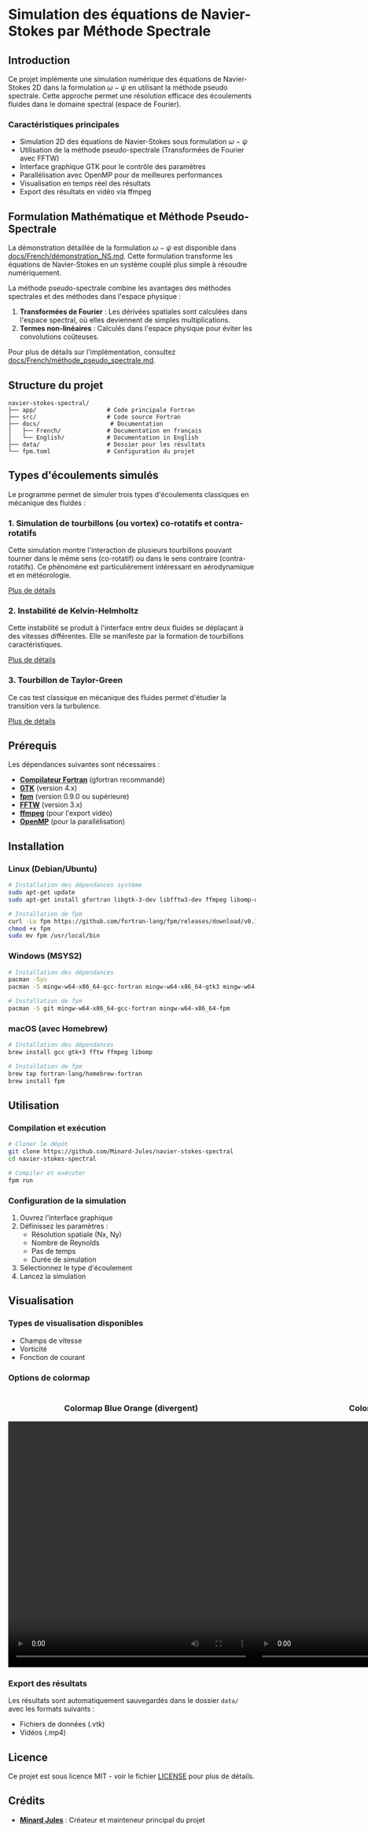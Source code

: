 # Simulation des équations de Navier-Stokes par Méthode Spectrale

## Introduction

Ce projet implémente une simulation numérique des équations de Navier-Stokes 2D dans la formulation $\omega-\psi$ en utilisant la méthode pseudo spectrale. Cette approche permet une résolution efficace des écoulements fluides dans le domaine spectral (espace de Fourier).

### Caractéristiques principales

- Simulation 2D des équations de Navier-Stokes sous formulation 
$\omega-\psi$
- Utilisation de la méthode pseudo-spectrale (Transformées de 
Fourier avec FFTW)
- Interface graphique GTK pour le contrôle des paramètres
- Parallélisation avec OpenMP pour de meilleures performances
- Visualisation en temps réel des résultats
- Export des résultats en vidéo via ffmpeg

## Formulation Mathématique et Méthode Pseudo-Spectrale

La démonstration détaillée de la formulation $\omega-\psi$ est disponible dans [docs/French/démonstration_NS.md](docs/French/démonstration_NS.md). Cette formulation transforme les équations de Navier-Stokes en un système couplé plus simple à résoudre numériquement.

La méthode pseudo-spectrale combine les avantages des méthodes spectrales et des méthodes dans l'espace physique :

1. **Transformées de Fourier** : Les dérivées spatiales sont calculées dans l'espace spectral, où elles deviennent de simples multiplications.
2. **Termes non-linéaires** : Calculés dans l'espace physique pour éviter les convolutions coûteuses.

Pour plus de détails sur l'implémentation, consultez [docs/French/méthode_pseudo_spectrale.md](docs/French/méthode_pseudo_spectrale.md).

## Structure du projet

```
navier-stokes-spectral/
├── app/                    # Code principale Fortran
├── src/                    # Code source Fortran
├── docs/                    # Documentation
│   ├── French/             # Documentation en français
│   └── English/            # Documentation in English
├── data/                   # Dossier pour les résultats
└── fpm.toml                # Configuration du projet
```

## Types d'écoulements simulés

Le programme permet de simuler trois types d'écoulements classiques en mécanique des fluides :

### 1. Simulation de tourbillons (ou vortex) co-rotatifs et contra-rotatifs 

Cette simulation montre l'interaction de plusieurs tourbillons pouvant tourner dans le même sens (co-rotatif) ou dans le sens contraire (contra-rotatifs). Ce phénomène est particulièrement intéressant en aérodynamique et en météorologie.

[Plus de détails](docs/French/vortex.md)

### 2. Instabilité de Kelvin-Helmholtz

Cette instabilité se produit à l'interface entre deux fluides se déplaçant à des vitesses différentes. Elle se manifeste par la formation de tourbillons caractéristiques.

[Plus de détails](docs/French/Kelvin_Helmholtz.md)

### 3. Tourbillon de Taylor-Green

Ce cas test classique en mécanique des fluides permet d'étudier la transition vers la turbulence.

[Plus de détails](docs/French/Taylor_Green.md)

## Prérequis

Les dépendances suivantes sont nécessaires :

- [**Compilateur Fortran**](https://fortran-lang.org/fr/compilers/) (gfortran recommandé)
- [**GTK**](https://www.gtk.org/) (version 4.x)
- [**fpm**](https://fpm.fortran-lang.org/) (version 0.9.0 ou supérieure)
- [**FFTW**](https://www.fftw.org/) (version 3.x)
- [**ffmpeg**](https://ffmpeg.org/) (pour l'export vidéo)
- [**OpenMP**](https://www.openmp.org/) (pour la parallélisation)

## Installation

### Linux (Debian/Ubuntu)

```bash
# Installation des dépendances système
sudo apt-get update
sudo apt-get install gfortran libgtk-3-dev libfftw3-dev ffmpeg libomp-dev

# Installation de fpm
curl -Lo fpm https://github.com/fortran-lang/fpm/releases/download/v0.11.0/fpm-0.11.0-linux-x86_64-gcc-12
chmod +x fpm
sudo mv fpm /usr/local/bin
```

### Windows (MSYS2)

```bash
# Installation des dépendances
pacman -Syu
pacman -S mingw-w64-x86_64-gcc-fortran mingw-w64-x86_64-gtk3 mingw-w64-x86_64-fftw mingw-w64-x86_64-ffmpeg

# Installation de fpm
pacman -S git mingw-w64-x86_64-gcc-fortran mingw-w64-x86_64-fpm
```

### macOS (avec Homebrew)

```bash
# Installation des dépendances
brew install gcc gtk+3 fftw ffmpeg libomp

# Installation de fpm
brew tap fortran-lang/homebrew-fortran
brew install fpm
```

## Utilisation

### Compilation et exécution

```bash
# Cloner le dépôt
git clone https://github.com/Minard-Jules/navier-stokes-spectral
cd navier-stokes-spectral

# Compiler et exécuter
fpm run
```

### Configuration de la simulation

1. Ouvrez l'interface graphique
2. Définissez les paramètres :
   - Résolution spatiale (Nx, Ny)
   - Nombre de Reynolds
   - Pas de temps
   - Durée de simulation
3. Sélectionnez le type d'écoulement
4. Lancez la simulation

## Visualisation

### Types de visualisation disponibles

- Champs de vitesse
- Vorticité
- Fonction de courant

### Options de colormap

<div style="display: flex; justify-content: space-around; margin: 20px 0;">
    <div>
        <h3 style="text-align: center;">Colormap Blue Orange (divergent)</h3>
        <video src="docs/video/2_vortex/vorticity_mag.mp4" width="500" height="500" controls title="Visualisation avec colormap Blue Orange (divergent)"></video>
    </div>
    <div>
        <h3 style="text-align: center;">Colormap 'jet'</h3>
        <video src="docs/video/2_vortex/vorticity_mag_jet.mp4" width="500" height="500" controls title="Visualisation avec colormap jet"></video>
    </div>
</div>

### Export des résultats

Les résultats sont automatiquement sauvegardés dans le dossier `data/` avec les formats suivants :
- Fichiers de données (.vtk)
- Vidéos (.mp4)
   
## Licence

Ce projet est sous licence MIT - voir le fichier [LICENSE](LICENSE) pour plus de détails.

## Crédits

* [**Minard Jules**](https://github.com/Minard-Jules) : Créateur et mainteneur principal du projet